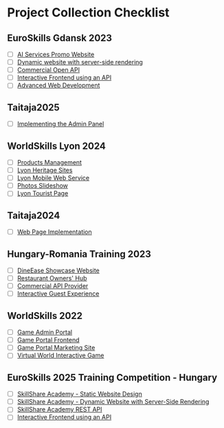 # Project Collection Checklist

## EuroSkills Gdansk 2023

- [ ] [AI Services Promo Website](https://github.com/marketable-it-skills/s17-es2023-module_a-design_and_implementation)
- [ ] [Dynamic website with server-side rendering](https://github.com/marketable-it-skills/s17-es2023-module_b-dynamic_website_with_server_side_rendering)
- [ ] [Commercial Open API](https://github.com/marketable-it-skills/s17-es2023-module_c-commercial-open-api)
- [ ] [Interactive Frontend using an API](https://github.com/marketable-it-skills/s17-es2023-module_d-interactive-frontend-using-an-api)
- [ ] [Advanced Web Development](https://github.com/marketable-it-skills/s17-es2023-module_e-advanced-web-development)

## Taitaja2025

- [ ] [Implementing the Admin Panel](https://github.com/marketable-it-skills/s17-taitaja2025-module_b-implementing_the_admin_panel)

## WorldSkills Lyon 2024

- [ ] [Products Management](https://github.com/marketable-it-skills/s17-es2024-module_b-product-management)
- [ ] [Lyon Heritage Sites](https://github.com/marketable-it-skills/s17-ws2024-module_c-lyon-heritage-site)
- [ ] [Lyon Mobile Web Service](https://github.com/marketable-it-skills/s17-ws2024-module_d-lyon-mobile-web-service)
- [ ] [Photos Slideshow](https://github.com/marketable-it-skills/s17-ws2024-module_e-photos_slideshow)
- [ ] [Lyon Tourist Page](https://github.com/marketable-it-skills/s17-ws2024-module_f_lyon-tourist-page)

## Taitaja2024

- [ ] [Web Page Implementation](https://github.com/marketable-it-skills/s17-taitaja2024-module_b-web_page_implementation)

## Hungary-Romania Training 2023

- [ ] [DineEase Showcase Website](https://github.com/marketable-it-skills/s17-hu_ro_training_2023-module_a-dinease-showcase-website)
- [ ] [Restaurant Owners' Hub](https://github.com/marketable-it-skills/s17-hu_ro_training_2023-module_b-restaurants-owners-hub)
- [ ] [Commercial API Provider](https://github.com/marketable-it-skills/s17-hu_ro_training_2023-module_c-commercial_api_provider)
- [ ] [Interactive Guest Experience](https://github.com/marketable-it-skills/s17-hu_ro_training_2023-module_d-interactive_guest_experience)

## WorldSkills 2022

- [ ] [Game Admin Portal](https://github.com/marketable-it-skills/s17-ws2022-module_c_game_admin_portal)
- [ ] [Game Portal Frontend](https://github.com/marketable-it-skills/s17-ws2022-module_d_game_portal_fe)
- [ ] [Game Portal Marketing Site](https://github.com/marketable-it-skills/s17-ws2022-module_f-game_platform_marketing_page)
- [ ] [Virtual World Interactive Game](https://github.com/marketable-it-skills/s17-ws2022-module_e-virtual-word-interactive-game)

## EuroSkills 2025 Training Competition - Hungary

- [ ] [SkillShare Academy - Static Website Design](https://github.com/marketable-it-skills/s17-es2025-training-hu-module_a-design_and_implementation)
- [ ] [SkillShare Academy - Dynamic Website with Server-Side Rendering](https://github.com/marketable-it-skills/s17-es2025-training-hu-module_b-server_side_rendering)
- [ ] [SkillShare Academy REST API](https://github.com/marketable-it-skills/s17-es2025-training-hu-module_c-rest-api)
- [ ] [Interactive Frontend using an API](https://github.com/marketable-it-skills/s17-es2025-training-hu-module_d-interactive-frontend-using-an-api)
